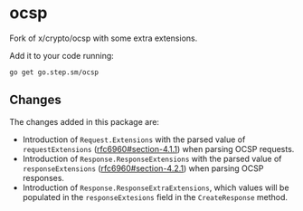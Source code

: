 # ocsp

Fork of x/crypto/ocsp with some extra extensions.

Add it to your code running:

```console
go get go.step.sm/ocsp
```

## Changes

The changes added in this package are:

* Introduction of `Request.Extensions` with the parsed value of
  `requestExtensions`
  ([rfc6960#section-4.1.1](https://datatracker.ietf.org/doc/html/rfc6960#section-4.1.1))
  when parsing OCSP requests.
* Introduction of `Response.ResponseExtensions` with the parsed value of
  `responseExtensions`
  ([rfc6960#section-4.2.1](https://datatracker.ietf.org/doc/html/rfc6960#section-4.2.1))
  when parsing OCSP responses.
* Introduction of `Response.ResponseExtraExtensions`, which values will be
  populated in the `responseExtesions` field in the `CreateResponse` method.
